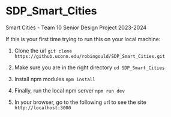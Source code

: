 # SDP_Smart_Cities
Smart Cities - Team 10 Senior Design Project 2023-2024

If this is your first time trying to run this on your local machine:

1. Clone the url 
```git clone https://github.uconn.edu/robingould/SDP_Smart_Cities.git```

2. Make sure you are in the right directory
```cd SDP_Smart_Cities```

3. Install npm modules 
```npm install```

4. Finally, run the local npm server
```npm run dev```
 
5. In your browser, go to the following url to see the site
 ```http://localhost:3000```
 
 
